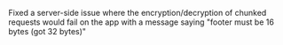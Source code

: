 Fixed a server-side issue where the encryption/decryption of chunked requests would fail on the app with a message saying "footer must be 16 bytes (got 32 bytes)"
